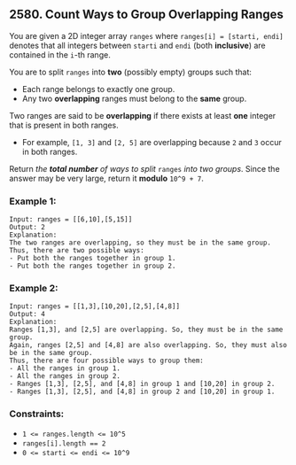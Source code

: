 ## 2580. Count Ways to Group Overlapping Ranges

You are given a 2D integer array ```ranges``` where ```ranges[i] = [starti, endi]``` denotes that all integers between ```starti``` and ```endi``` (both **inclusive**) are contained in the ```i```-th range.

You are to split ```ranges``` into **two** (possibly empty) groups such that:

* Each range belongs to exactly one group.
* Any two **overlapping** ranges must belong to the **same** group.

Two ranges are said to be **overlapping** if there exists at least **one** integer that is present in both ranges.

* For example, ```[1, 3]``` and ```[2, 5]``` are overlapping because ```2``` and ```3``` occur in both ranges.

Return *the **total number** of ways to split* ```ranges``` *into two groups*. Since the answer may be very large, return it **modulo** ```10^9 + 7```.

### Example 1:
```
Input: ranges = [[6,10],[5,15]]
Output: 2
Explanation:
The two ranges are overlapping, so they must be in the same group.
Thus, there are two possible ways:
- Put both the ranges together in group 1.
- Put both the ranges together in group 2.
```
### Example 2:
```
Input: ranges = [[1,3],[10,20],[2,5],[4,8]]
Output: 4
Explanation:
Ranges [1,3], and [2,5] are overlapping. So, they must be in the same group.
Again, ranges [2,5] and [4,8] are also overlapping. So, they must also be in the same group.
Thus, there are four possible ways to group them:
- All the ranges in group 1.
- All the ranges in group 2.
- Ranges [1,3], [2,5], and [4,8] in group 1 and [10,20] in group 2.
- Ranges [1,3], [2,5], and [4,8] in group 2 and [10,20] in group 1.
```

### Constraints:

* ```1 <= ranges.length <= 10^5```
* ```ranges[i].length == 2```
* ```0 <= starti <= endi <= 10^9```
